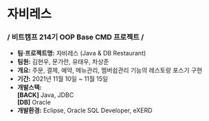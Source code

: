 # 자비레스

### / 비트캠프 214기 OOP Base CMD 프로젝트 /
- **팀·프로젝트명:** 자비레스 (Java & DB Restaurant)
- **팀원:** 김현우, 문가란, 유태우, 차상준
- **개요:** 주문, 결제, 예약, 메뉴관리, 멤버쉽관리 기능의 레스토랑 포스기 구현
- **기간:** 2021년 11월 10일 ~ 11월 15일
- **개발스택:**<br />**\[BACK\]** Java, JDBC<br />**\[DB\]** Oracle
- **개발환경:** Eclipse, Oracle SQL Developer, eXERD
